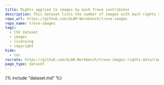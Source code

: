 ```yaml
---
title: Rights applied to images by each Trove contributor
description: This dataset lists the number of images with each rights statement from organisations contributing to Trove.
repo_url: https://github.com/GLAM-Workbench/trove-images
repo_name: trove-images
tags:
  - CSV dataset
  - images
  - licensing
  - copyright
hide:
  - toc
rocrate: https://github.com/GLAM-Workbench/trove-images-rights-data/raw/main/ro-crate-metadata.json
page_type: dataset
---
```


{% include "dataset.md" %}


